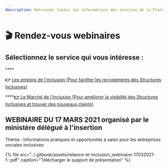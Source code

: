 ```yaml
---
description: Retrouvez toutes les informations des services de la Plateforme de l'inclusion
---
```


# 🎬 Rendez-vous webinaires

## **Sélectionnez le service qui vous intéresse :**

\*\*\*\*

**👉** [Les emplois de l'inclusion \(Pour faciliter les recrutements des Structures Inclusives\)](la-plateforme-de-linclusion.md)



\*\*\*\*[**👉** Le Marché de l'inclusion \(Pour améliorer la visibilité des Structures Inclusives et trouver des nouveaux clients\)](le-marche-de-linclusion.md)



## WEBINAIRE DU 17 MARS 2021 organisé par le ministère délégué à l'insertion

Thème :  Informations pratiques et opportunités à saisir pour les entreprises sociales inclusives

{% file src="../.gitbook/assets/relance-et-inclusion\_webinaire-17032021-1-.pdf" caption="Télécharger le support de présentation" %}



